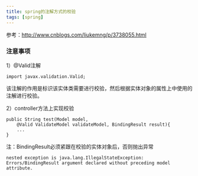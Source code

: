 ```yaml
---
title: spring的注解方式的校验
tags: [spring]
---
```


参考：http://www.cnblogs.com/liukemng/p/3738055.html

### 注意事项

1）@Valid注解

```
import javax.validation.Valid;
```

该注解的作用是标识该实体类需要进行校验，然后根据实体对象的属性上中使用的注解进行校验。

2）controller方法上实现校验

```
public String test(Model model, 
    @Valid ValidateModel validateModel, BindingResult result){
    ...
}
```

注：BindingResult必须紧跟在校验的实体对象后，否则抛出异常

```
nested exception is java.lang.IllegalStateException: Errors/BindingResult argument declared without preceding model attribute.
```